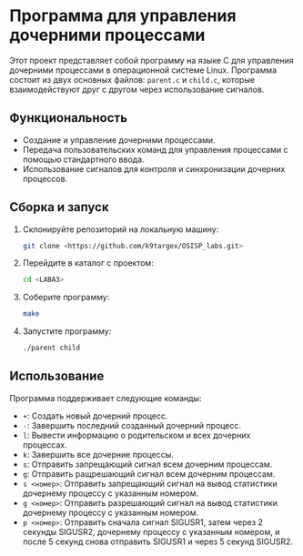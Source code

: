 
# Программа для управления дочерними процессами

Этот проект представляет собой программу на языке C для управления дочерними процессами в операционной системе Linux. Программа состоит из двух основных файлов: `parent.c` и `child.c`, которые взаимодействуют друг с другом через использование сигналов.

## Функциональность

- Создание и управление дочерними процессами.
- Передача пользовательских команд для управления процессами с помощью стандартного ввода.
- Использование сигналов для контроля и синхронизации дочерних процессов.

## Сборка и запуск

1. Склонируйте репозиторий на локальную машину:

    ```bash
    git clone <https://github.com/k9targex/OSISP_labs.git>
    ```

2. Перейдите в каталог с проектом:

    ```bash
    cd <LABA3>
    ```

3. Соберите программу:

    ```bash
    make
    ```

4. Запустите программу:

    ```bash
    ./parent child
    ```

## Использование

Программа поддерживает следующие команды:

- `+`: Создать новый дочерний процесс.
- `-`: Завершить последний созданный дочерний процесс.
- `l`: Вывести информацию о родительском и всех дочерних процессах.
- `k`: Завершить все дочерние процессы.
- `s`: Отправить запрещающий сигнал всем дочерним процессам.
- `g`: Отправить ращрешающий сигнал всем дочерним процессам.
- `s <номер>`: Отправить запрещающий сигнал на вывод статистики дочернему процессу с указанным номером.
- `g <номер>`: Отправить разрешающий сигнал на вывод статистики дочернему процессу с указанным номером.
- `p <номер>`: Отправить сначала сигнал SIGUSR1, затем через 2 секунды SIGUSR2, дочернему процессу с указанным номером, и после 5 секунд снова отправить SIGUSR1 и через 5 секунд SIGUSR2.

